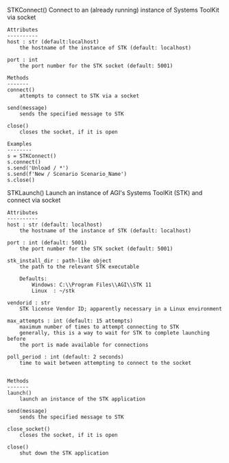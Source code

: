 STKConnect()
    Connect to an (already running) instance of Systems ToolKit via socket
    
    Attributes
    ----------
    host : str (default:localhost)
        the hostname of the instance of STK (default: localhost)
    
    port : int
        the port number for the STK socket (default: 5001)
    
    Methods
    -------
    connect()
        attempts to connect to STK via a socket
    
    send(message)
        sends the specified message to STK 
    
    close()
        closes the socket, if it is open
    
    Examples
    --------
    s = STKConnect()
    s.connect()
    s.send('Unload / *')
    s.send(f'New / Scenario Scenario_Name')
    s.close()

STKLaunch()
    Launch an instance of AGI's Systems ToolKit (STK) and connect via socket
    
    Attributes
    ----------
    host : str (default: localhost)
        the hostname of the instance of STK (default: localhost)
    
    port : int (default: 5001)
        the port number for the STK socket (default: 5001)
    
    stk_install_dir : path-like object
        the path to the relevant STK executable
        
        Defaults: 
            Windows: C:\\Program Files\\AGI\\STK 11
            Linux  : ~/stk
    
    vendorid : str
        STK license Vendor ID; apparently necessary in a Linux environment
    
    max_attempts : int (default: 15 attempts)
        maximum number of times to attempt connecting to STK
        generally, this is a way to wait for STK to complete launching before
        the port is made available for connections
    
    poll_period : int (default: 2 seconds)
        time to wait between attempting to connect to the socket
    
    
    Methods
    -------
    launch()
        launch an instance of the STK application
    
    send(message)
        sends the specified message to STK 
    
    close_socket()
        closes the socket, if it is open
    
    close()
        shut down the STK application